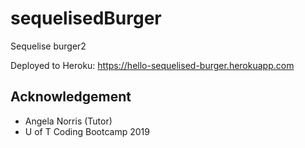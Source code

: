 # sequelisedBurger

Sequelise burger2

Deployed to Heroku: https://hello-sequelised-burger.herokuapp.com

## Acknowledgement

* Angela Norris (Tutor)
* U of T Coding Bootcamp 2019
